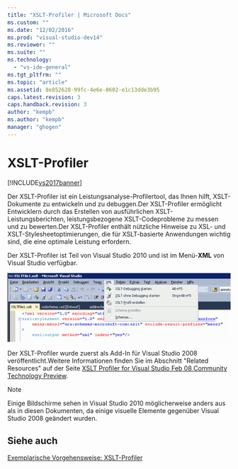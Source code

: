 ```yaml
---
title: "XSLT-Profiler | Microsoft Docs"
ms.custom: ""
ms.date: "12/02/2016"
ms.prod: "visual-studio-dev14"
ms.reviewer: ""
ms.suite: ""
ms.technology: 
  - "vs-ide-general"
ms.tgt_pltfrm: ""
ms.topic: "article"
ms.assetid: 8e852628-99fc-4e6e-8602-e1c13dde3b95
caps.latest.revision: 3
caps.handback.revision: 3
author: "kempb"
ms.author: "kempb"
manager: "ghogen"
---
```

# XSLT-Profiler
[!INCLUDE[vs2017banner](../code-quality/includes/vs2017banner.md)]

Der XSLT\-Profiler ist ein Leistungsanalyse\-Profilertool, das Ihnen hilft, XSLT\-Dokumente zu entwickeln und zu debuggen.Der XSLT\-Profiler ermöglicht Entwicklern durch das Erstellen von ausführlichen XSLT\-Leistungsberichten, leistungsbezogene XSLT\-Codeprobleme zu messen und zu bewerten.Der XSLT\-Profiler enthält nützliche Hinweise zu XSL\- und XSLT\-Stylesheetoptimierungen, die für XSLT\-basierte Anwendungen wichtig sind, die eine optimale Leistung erfordern.  
  
 Der XSLT\-Profiler ist Teil von Visual Studio 2010 und ist im Menü\-**XML** von Visual Studio verfügbar.  
  
 ![XSLT&#45;Profiler](../xml-tools/media/xsltprofilermenu.gif "XSLTProfilerMenu")  
  
 Der XSLT\-Profiler wurde zuerst als Add\-In für Visual Studio 2008 veröffentlicht.Weitere Informationen finden Sie im Abschnitt "Related Resources" auf der Seite [XSLT Profiler for Visual Studio Feb 08 Community Technology Preview](http://go.microsoft.com/fwlink/?LinkId=142987).  
  
> [!NOTE]
>  Einige Bildschirme sehen in Visual Studio 2010 möglicherweise anders aus als in diesen Dokumenten, da einige visuelle Elemente gegenüber Visual Studio 2008 geändert wurden.  
  
## Siehe auch  
 [Exemplarische Vorgehensweise: XSLT\-Profiler](../xml-tools/walkthrough-xslt-profiler.md)